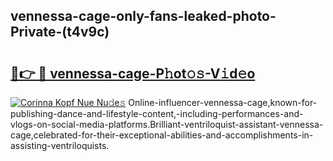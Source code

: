 ## vennessa-cage-only-fans​-leaked-photo​-Private-(t4v9c)


# <h2><a href="https://mediaupload.pro?title=vennessa-cage&ref=git">🔗👉 🔴 vennessa-cage-P𝚑ot𝚘𝚜-V𝚒d𝚎o</a></h2>

[![Corinna Kopf Nue Nu𝚍e𝚜](https://i.imgur.com/0qMVB7G.gif)](https://mediaupload.pro?title=vennessa-cage&ref=git)
Online-influencer-vennessa-cage,known-for-publishing-dance-and-lifestyle-content,-including-performances-and-vlogs-on-social-media-platforms.Brilliant-ventriloquist-assistant-vennessa-cage,celebrated-for-their-exceptional-abilities-and-accomplishments-in-assisting-ventriloquists.  